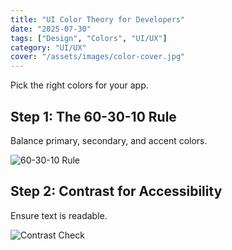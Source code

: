 ```yaml
---
title: "UI Color Theory for Developers"
date: "2025-07-30"
tags: ["Design", "Colors", "UI/UX"]
category: "UI/UX"
cover: "/assets/images/color-cover.jpg"
---
```


Pick the right colors for your app.

## Step 1: The 60-30-10 Rule
Balance primary, secondary, and accent colors.

![60-30-10 Rule](/assets/images/color-rule.jpg)

## Step 2: Contrast for Accessibility
Ensure text is readable.

![Contrast Check](/assets/images/contrast-check.jpg)